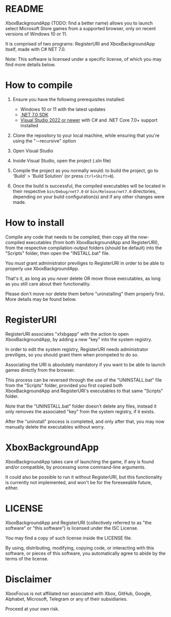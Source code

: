 # README

XboxBackgroundApp (TODO: find a better name) allows you to launch select Microsoft Store games from a supported browser, only on recent versions of Windows 10 or 11.

It is comprised of two programs: RegisterURI and XboxBackgroundApp itself, made with C# NET 7.0.

Note: This software is licensed under a specific license, of which you may find more details below.

# How to compile

1. Ensure you have the following prerequisites installed:
	- Windows 10 or 11 with the latest updates
	- [.NET 7.0 SDK](https://dotnet.microsoft.com/en-us/download/dotnet/7.0)
	- [Visual Studio 2022 or newer](https://visualstudio.microsoft.com) with C# and .NET Core 7.0+ support installed

2. Clone the repository to your local machine, while ensuring that you're using the "--recursive" option

3. Open Visual Studio

4. Inside Visual Studio, open the project (.sln file)

5. Compile the project as you normally would: to build the project, go to 'Build' > 'Build Solution' (or press `Ctrl+Shift+B`).

6. Once the build is successful, the compiled executables will be located in their respective `bin/Debug/net7.0` or `bin/Release/net7.0` directories, depending on your build configuration(s) and if any other changes were made.

# How to install

Compile any code that needs to be compiled, then copy all the now-compiled executables (from both XboxBackgroundApp and RegisterURI), from the respective compilation-output folders (should be default) into the "Scripts" folder, then open the "INSTALL.bat" file.

You *must* grant administrator previliges to RegisterURI in order to be able to properly use XboxBackgroundApp.

That's it, as long as you *never* delete OR move those executables, as long as you still care about their functionality.

Please don't move nor delete them before "uninstalling" them properly first. More details may be found below.

# RegisterURI

RegisterURI associates "xfxbgapp" with the action to open XboxBackgroundApp, by adding a new "key" into the system registry.

In order to edit the system registry, RegisterURI needs administrator previliges, so you should grant them when prompeted to do so.

Associating the URI is absolutely mandatory if you want to be able to launch games directly from the browser.

This process can be reversed through the use of the "UNINSTALL.bat" file from the "Scripts" folder, provided you first copied both XboxBackgroundApp and RegisterURI's executables to that same "Scripts" folder.

Note that the "UNINSTALL.bat" folder doesn't delete any files, instead it only removes the associated "key" from the system registry, if it exists.

After the "uninstall" process is completed, and only after that, you may now manually delete the executables without worry.

# XboxBackgroundApp

XboxBackgroundApp takes care of launching the game, if any is found and/or compatible, by processing some command-line arguments.

It could also be possible to run it without RegisterURI, but this functionality is currently not implemented, and won't be for the foreseeable future, either.

# LICENSE

XboxBackgroundApp and RegisterURI (collectively referred to as "the software" or "this software") is licensed under the ISC License.

You may find a copy of such license inside the LICENSE file.

By using, distributing, modifying, copying code, or interacting with this software, or pieces of this software, you automatically agree to abide by the terms of the license.

# Disclaimer

XboxFocus is not affiliated nor associated with Xbox, GitHub, Google, Alphabet, Microsoft, Telegram or any of their subsidiaries.

Proceed at your own risk.

